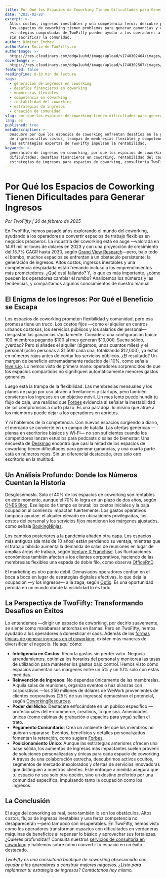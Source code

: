 ```yaml
---
title: Por Qué los Espacios de Coworking Tienen Dificultades para Generar Ingresos
date: '2025-02-20'
excerpt: >-
  Altos costos, ingresos inestables y una competencia feroz: descubre por qué
  los espacios de coworking tienen problemas para generar ganancias y cómo las
  estrategias comprobadas de TwoFifty pueden ayudar a los operadores a prosperar
  sin sacrificar la comunidad.
author: Dimitar Inchev
authorRole: Socio de TwoFifty.co
authorImage: >-
  https://res.cloudinary.com/ddqw1uuhd/image/upload/v1740302464/images/team/dimitar_nmeo81.jpg
coverImage: >-
  https://res.cloudinary.com/ddqw1uuhd/image/upload/v1740302507/images/blog/coworking-revenue-struggles_ztx2pu.webp
featured: false
readingTime: 8-10 min de lectura
tags:
  - generación de ingresos en coworking
  - desafíos financieros en coworking
  - membresías flexibles
  - competencia en coworking
  - rentabilidad del coworking
  - estrategias de ingresos
  - creación de comunidad
slug: por-que-los-espacios-de-coworking-tienen-dificultades-para-generar-ingresos
lang: es
published: true
metaDescription: >-
  Descubre por qué los espacios de coworking enfrentan desafíos en la generación
  de ingresos—altos costos, trampas de membresías flexibles y competencia—y cómo
  las estrategias expertas de TwoFifty impulsan la rentabilidad.
keywords: >-
  generación de ingresos en coworking, por qué los espacios de coworking tienen
  dificultades, desafíos financieros en coworking, rentabilidad del coworking,
  estrategias de ingresos para espacios de coworking, consultoría TwoFifty
---
```


# Por Qué los Espacios de Coworking Tienen Dificultades para Generar Ingresos

*Por TwoFifty | 20 de febrero de 2025*

En TwoFifty, hemos pasado años explorando el mundo del coworking, ayudando a los operadores a convertir espacios de trabajo flexibles en negocios prósperos. La industria del coworking está en auge —valorada en 14.91 mil millones de dólares en 2023 y con una proyección de crecimiento del 15.7% CAGR hasta 2030, según [Grand View Research](https://www.grandviewresearch.com/industry-analysis/coworking-spaces-market-report)—pero, bajo todo el bombo, muchos espacios se enfrentan a un obstáculo persistente: la generación de ingresos. Altos costos, ingresos inestables y una competencia despiadada están frenando incluso a los emprendimientos más prometedores. ¿Qué está fallando? Y, lo que es más importante, ¿cómo pueden los operadores cambiar el rumbo? Analicemos los números y las tendencias, y compartamos algunos conocimientos de nuestro manual.

## El Enigma de los Ingresos: Por Qué el Beneficio se Escapa

Los espacios de coworking prometen flexibilidad y comunidad, pero esa promesa tiene un truco. Los costos fijos —como el alquiler en centros urbanos costosos, los servicios públicos y los salarios del personal— desgastan las ganancias rápidamente. Considera una configuración típica: 100 miembros pagando $100 al mes generan $10,000. Suena sólido, ¿verdad? Pero si añades el alquiler (digamos, unos cuantos miles) y el personal (ocho personas a $1,500 cada una, totalizando $12,000), ya estás en números rojos antes de contar los servicios públicos. ¿El resultado? Un margen de beneficio extremadamente reducido del 10%, como señala [levels.io](https://levels.io/coworking-space-economics/). Lo hemos visto de primera mano: operadores sorprendidos de que los espacios compartidos no signifiquen automáticamente menores gastos generales.

Luego está la trampa de la flexibilidad. Las membresías mensuales y los planes de pago por uso atraen a freelancers y startups, pero también convierten los ingresos en un objetivo móvil. Un mes lento puede hundir tu flujo de caja, una realidad que [Forbes](https://www.forbes.com/sites/forbeseq/2024/04/12/coworkings-not-so-secret-revenue-problem/) evidencia al señalar la inestabilidad de los compromisos a corto plazo. Es una paradoja: lo mismo que atrae a los miembros puede dejar a los operadores en aprietos.

Y ni hablemos de la competencia. Con nuevos espacios surgiendo a diario, el mercado se convierte en un campo de batalla. Las ofertas genéricas —piensa en escritorios básicos y Wi-Fi— no son suficientes cuando los competidores lanzan estudios para podcasts o salas de bienestar. Una encuesta de [Deskmag](https://www.deskmag.com/en/coworking-spaces/profitability-and-margins-2023-global-coworking-flexible-workspaces-market-survey-results) encontró que casi la mitad de los espacios de coworking tienen dificultades para generar ganancias, y una cuarta parte está en números rojos. Sin un diferencial destacado, eres solo otro escritorio en la multitud.

## Un Análisis Profundo: Donde los Números Cuentan la Historia

Desglosémoslo. Solo el 40% de los espacios de coworking son rentables en este momento, aunque el 70% lo logra en un plazo de dos años, según [ONES Blog](https://ones.software/blog/2024/03/29/coworking-statistics-trends/). Ese lapso de tiempo es brutal: los costos iniciales y la baja ocupación al comienzo impactan fuertemente. Los gastos operativos tampoco ayudan: el alquiler elevado en ubicaciones privilegiadas, los costos del personal y los servicios fijos mantienen los márgenes ajustados, como señala [BookingNinjas](https://www.bookingninjas.com/blog/coworking-space-revenue-model-all-you-need-to-know).

Los cambios posteriores a la pandemia añaden otra capa. Los espacios más antiguos (de más de 10 años) están perdiendo su ventaja, mientras que el trabajo híbrido aumenta la demanda de salas de reuniones en lugar de amplias áreas de trabajo, según [Venture X Franchise](https://venturexfranchise.com/blog/coworking-hot-trends-shared-office-demand/). Las fluctuaciones económicas también afectan a los clientes corporativos, haciendo de las membresías flexibles una espada de doble filo, como observa [OfficeRnD](https://www.officernd.com/blog/coworking-space-industry/).

El marketing es otro punto débil. Demasiados operadores confían en el boca a boca en lugar de estrategias digitales efectivas, lo que deja la ocupación —y los ingresos— a la zaga, según [Optix](https://www.optixapp.com/blog/why-coworking-spaces-fail/). Es una oportunidad perdida en un mundo donde la visibilidad lo es todo.

## La Perspectiva de TwoFifty: Transformando Desafíos en Éxitos

Lo entendemos —dirigir un espacio de coworking, por decirlo suavemente, se siente como malabarear antorchas en llamas. Pero en TwoFifty, hemos ayudado a los operadores a domesticar el caos. Además de las [formas típicas de generar ingresos en el coworking](https://coworkingquestions.com/how-does-coworking-make-money), existen más maneras de diversificar el negocio. He aquí cómo:

- **Inteligencia en Costos**: Recorta gastos sin perder valor. Negocia arrendamientos, optimiza los horarios del personal y monitorea las tasas de utilización para mantener los gastos bajo control. Hemos visto cómo espacios aumentan sus márgenes entre un 5% y un 10% solo con estas medidas.
- **Reinvención de Ingresos**: No dependas únicamente de las membresías. Alquila salas de reuniones, organiza eventos o haz alianzas con corporativos —los 250 millones de dólares de WeWork provenientes de clientes corporativos (25% de sus ingresos) demuestran el potencial, según [CoworkingResources](https://www.coworkingresources.org/overview/revenue).
- **Poder del Nicho**: Destácate enfocándote en un público específico —profesionales del e-commerce, creativos, lo que sea. Amenidades únicas (como cabinas de grabación o espacios para yoga) sellan el trato.
- **Pegamento Comunitario**: Crea un ambiente del que los miembros no quieran separarse. Eventos, beneficios y detalles personalizados fomentan la retención, como sugiere [Forbes](https://www.forbes.com/sites/forbeseq/2024/04/12/coworkings-not-so-secret-revenue-problem/).
- **Posicionamiento Único**: Aunque las estrategias anteriores ofrecen una base sólida, los aumentos de ingresos más impactantes suelen provenir de soluciones personalizadas y únicas para cada espacio de coworking. A través de una colaboración estrecha, descubrimos activos ocultos, segmentos de mercado inexplorados y ofertas de servicios innovadoras que distinguen a nuestros clientes. Este enfoque a medida asegura que tu espacio no sea solo otra opción, sino un destino preferido por una comunidad específica, impulsando tanto la ocupación como los ingresos.

## La Conclusión

El auge del coworking es real, pero también lo son los obstáculos. Altos costos, flujos de ingresos inestables y una feroz competencia no desaparecerán —pero tampoco son insuperables. En TwoFifty, hemos visto cómo los operadores transforman espacios con dificultades en verdaderas máquinas de beneficios al repensar lo básico y aprovechar sus fortalezas. ¿Quieres profundizar? Consulta nuestros [servicios de consultoría en coworking](/coworking-consulting-services) y hablemos sobre cómo convertir tu espacio en un éxito destacado.

*TwoFifty es una consultoría boutique de coworking obsesionada con ayudar a los operadores a construir mejores negocios. ¿Listo para replantear tu estrategia de ingresos? Contáctanos hoy mismo.*
